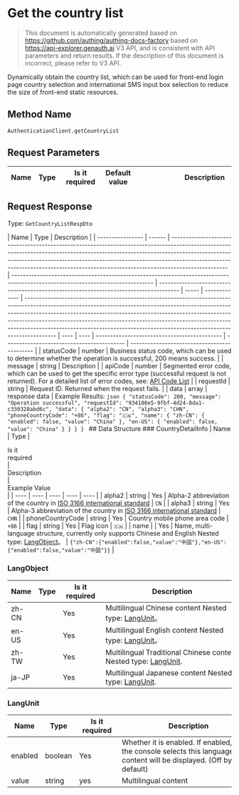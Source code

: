 # Get the country list

<!--
Warning ⚠️:
Do not modify this document directly,
https://github.com/Authing/authing-docs-factory
Use this project to generate
-->

<LastUpdated />

> This document is automatically generated based on https://github.com/authing/authing-docs-factory based on https://api-explorer.genauth.ai V3 API, and is consistent with API parameters and return results. If the description of this document is incorrect, please refer to V3 API.

Dynamically obtain the country list, which can be used for front-end login page country selection and international SMS input box selection to reduce the size of front-end static resources.

## Method Name

`AuthenticationClient.getCountryList`

## Request Parameters

| Name | Type | <div style="width:80px">Is it required</div> | Default value | <div style="width:300px">Description</div> | <div style="width:200px"></div>Example Value</div> |
| ---- | ---- | -------------------------------------------- | ------------- | ------------------------------------------ | -------------------------------------------------- |

## Request Response

Type: `GetCountryListRespDto`

| Name             | Type   | Description                                                                                                                                                                                                                                                                                                                                  |
| ---------------- | ------ | -------------------------------------------------------------------------------------------------------------------------------------------------------------------------------------------------------------------------------------------------------------------------------------------------------------------------------------------- | ------------------------------------------------------------------------------------------------------------------------------- | ------------------------------------------------------------------------------------- | ----- | ------------- | ----------------------------------------------------------------------------------------------------------------------------------------------------------------------------------------------------------------------------------------------------------------------------------------------------------------------------------------------------------------------------------------------------------------- | ---- | ---- | -------------------------------------------- | ------------------------------------------ | -------------------------------------------- |
| statusCode       | number | Business status code, which can be used to determine whether the operation is successful, 200 means success.                                                                                                                                                                                                                                 |
| message          | string | Description                                                                                                                                                                                                                                                                                                                                  |
| apiCode          | number | Segmented error code, which can be used to get the specific error type (successful request is not returned). For a detailed list of error codes, see: [API Code List](https://api-explorer.genauth.ai/?tag=group/%E5%BC%80%E5%8F%91%E5%87%86%E5%A4%87#tag/%E5%BC%80%E5%8F%91%E5%87%86%E5%A4%87/%E9%94%99%E8%AF%AF%E5%A4%84%E7%90%86/apiCode) |
| requestId        | string | Request ID. Returned when the request fails.                                                                                                                                                                                                                                                                                                 |                                                                                                                                 | data                                                                                  | array | response data | Example Results: `json { "statusCode": 200, "message": "Operation successful", "requestId": "934108e5-9fbf-4d24-8da1-c330328abd6c", "data": { "alpha2": "CN", "alpha3": "CHN", "phoneCountryCode": "+86", "flag": "🇨🇳", "name": { "zh-CN": { "enabled": false, "value": "China" }, "en-US": { "enabled": false, "value": "China" } } } } ` ## Data Structure ### <a id="CountryDetailInfo"></a> CountryDetailInfo | Name | Type | <div style="width:80px">Is it required</div> | <div style="width:300px">Description</div> | <div style="width:200px">Example Value</div> |
| ----             | ----   | ----                                                                                                                                                                                                                                                                                                                                         | ----                                                                                                                            | ----                                                                                  |
| alpha2           | string | Yes                                                                                                                                                                                                                                                                                                                                          | Alpha-2 abbreviation of the country in [ISO 3166 international standard](https://www.iban.com/country-codes)                    | `CN`                                                                                  |
| alpha3           | string | Yes                                                                                                                                                                                                                                                                                                                                          | Alpha-3 abbreviation of the country in [ISO 3166 international standard](https://www.iban.com/country-codes)                    | `CHN`                                                                                 |
| phoneCountryCode | string | Yes                                                                                                                                                                                                                                                                                                                                          | Country mobile phone area code                                                                                                  | `+86`                                                                                 |
| flag             | string | Yes                                                                                                                                                                                                                                                                                                                                          | Flag icon                                                                                                                       | `🇨🇳`                                                                                  |
| name             |        | Yes                                                                                                                                                                                                                                                                                                                                          | Name, multi-language structure, currently only supports Chinese and English Nested type: <a href="#LangObject">LangObject</a>。 | `{"zh-CN":{"enabled":false,"value":"中国"},"en-US":{"enabled":false,"value":"中国"}}` |

### <a id="LangObject"></a> LangObject

| Name  | Type | <div style="width:80px">Is it required</div> | <div style="width:300px">Description</div>                                              | <div style="width:200px">Example Value</div> |
| ----- | ---- | -------------------------------------------- | --------------------------------------------------------------------------------------- | -------------------------------------------- |
| zh-CN |      | Yes                                          | Multilingual Chinese content Nested type: <a href="#LangUnit">LangUnit</a>。            | `{"enabled":false,"value":"中文"}`           |
| en-US |      | Yes                                          | Multilingual English content Nested type: <a href="#LangUnit">LangUnit</a>。            | `{"enabled":false,"value":"English"}`        |
| zh-TW |      | Yes                                          | Multilingual Traditional Chinese content Nested type: <a href="#LangUnit">LangUnit</a>. | `{"enabled":false,"value":"繁體中文"}`       |
| ja-JP |      | Yes                                          | Multilingual Japanese content Nested type: <a href="#LangUnit">LangUnit</a>.            | `{"enabled":false,"value":"日本語"}`         |

### <a id="LangUnit"></a> LangUnit

| Name    | Type    | <div style="width:80px">Is it required</div> | <div style="width:300px">Description</div>                                                                                 | <div style="width:200px">Example Value</div> |
| ------- | ------- | -------------------------------------------- | -------------------------------------------------------------------------------------------------------------------------- | -------------------------------------------- |
| enabled | boolean | Yes                                          | Whether it is enabled. If enabled, and the console selects this language, this content will be displayed. (Off by default) |                                              |
| value   | string  | yes                                          | Multilingual content                                                                                                       |                                              |
